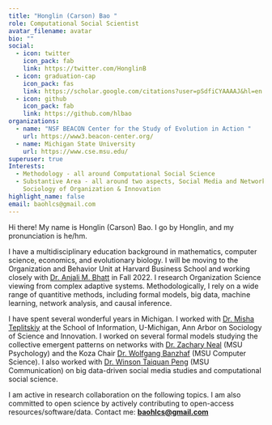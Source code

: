 ```yaml
---
title: "Honglin (Carson) Bao "
role: Computational Social Scientist
avatar_filename: avatar
bio: ""
social:
  - icon: twitter
    icon_pack: fab
    link: https://twitter.com/HonglinB
  - icon: graduation-cap
    icon_pack: fas
    link: https://scholar.google.com/citations?user=pSdfiCYAAAAJ&hl=en
  - icon: github
    icon_pack: fab
    link: https://github.com/hlbao
organizations:
  - name: "NSF BEACON Center for the Study of Evolution in Action "
    url: https://www3.beacon-center.org/
  - name: Michigan State University
    url: https://www.cse.msu.edu/
superuser: true
Interests:
  - Methodology - all around Computational Social Science
  - Substantive Area - all around two aspects, Social Media and Networks; The
    Sociology of Organization & Innovation
highlight_name: false
email: baohlcs@gmail.com
---
```

Hi there! My name is Honglin (Carson) Bao. I go by Honglin, and my pronunciation is he/hm.

I have a multidisciplinary education background in mathematics, computer science, economics, and evolutionary biology. I will be moving to the Organization and Behavior Unit at Harvard Business School and working closely with [Dr. Anjali M. Bhatt](https://www.hbs.edu/faculty/Pages/profile.aspx?facId=656900) in Fall 2022. I research Organization Science viewing from complex adaptive systems. Methodologically, I rely on a wide range of quantitive methods, including formal models, big data, machine learning, network analysis, and causal inference.

I have spent several wonderful years in Michigan. I worked with [Dr. Misha Teplitskiy](https://sites.google.com/view/teplitskiy) at the School of Information, U-Michigan, Ann Arbor on Sociology of Science and Innovation. I worked on several formal models studying the collective emergent patterns on networks with [Dr. Zachary Neal](https://www.zacharyneal.com/) (MSU Psychology) and the Koza Chair [Dr. Wolfgang Banzhaf](http://www.cse.msu.edu/~banzhafw/) (MSU Computer Science). I also worked with [Dr. Winson Taiquan Peng](https://comartsci.msu.edu/our-people/taiquan-winson-peng) (MSU Communication) on big data-driven social media studies and computational social science.

I am active in research collaboration on the following topics. I am also committed to open science by actively contributing to open-access resources/software/data. Contact me: **baohlcs@gmail.com**